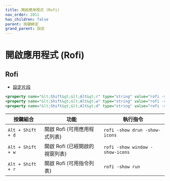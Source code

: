 ```yaml
---
title: 開啟應用程式 (Rofi)
nav_order: 2011
has_children: false
parent: 按鍵綁定
grand_parent: 設定
---
```



# 開啟應用程式 (Rofi)


## Rofi

* [設定片段](https://github.com/samwhelp/fedora-xfce-adjustment/tree/main/prototype/main/xfce-config/Main/asset/overlay/etc/skel/.config/xfce4/xfconf/xfce-perchannel-xml/xfce4-keyboard-shortcuts.xml#L66-L68)


```xml
<property name="&lt;Shift&gt;&lt;Alt&gt;r" type="string" value="rofi -show run"/>
<property name="&lt;Shift&gt;&lt;Alt&gt;w" type="string" value="rofi -show window -show-icons"/>
<property name="&lt;Shift&gt;&lt;Alt&gt;d" type="string" value="rofi -show drun -show-icons"/>
```


| 按鍵組合          | 功能                           | 執行指令                        |
| ----------------- | ------------------------------ | ------------------------------- |
| `Alt + Shift + d` | 開啟 Rofi (可用應用程式列表)   | `rofi -show drun -show-icons`   |
| `Alt + Shift + w` | 開啟 Rofi (已經開啟的視窗列表) | `rofi -show window -show-icons` |
| `Alt + Shift + r` | 開啟 Rofi (可用指令列表)       | `rofi -show run`                |
